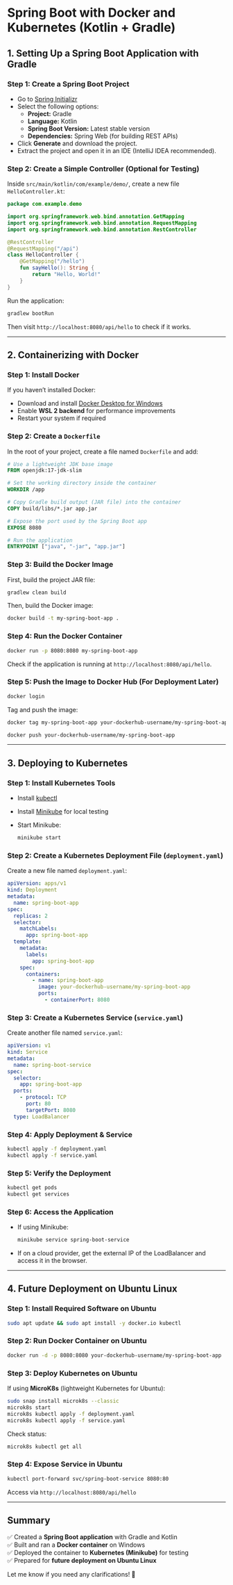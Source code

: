 # Spring Boot with Docker and Kubernetes (Kotlin + Gradle)

## **1. Setting Up a Spring Boot Application with Gradle**

### **Step 1: Create a Spring Boot Project**

- Go to [Spring Initializr](https://start.spring.io/)
- Select the following options:
    - **Project:** Gradle
    - **Language:** Kotlin
    - **Spring Boot Version:** Latest stable version
    - **Dependencies:** Spring Web (for building REST APIs)
- Click **Generate** and download the project.
- Extract the project and open it in an IDE (IntelliJ IDEA recommended).

### **Step 2: Create a Simple Controller (Optional for Testing)**

Inside `src/main/kotlin/com/example/demo/`, create a new file `HelloController.kt`:

```kotlin
package com.example.demo

import org.springframework.web.bind.annotation.GetMapping
import org.springframework.web.bind.annotation.RequestMapping
import org.springframework.web.bind.annotation.RestController

@RestController
@RequestMapping("/api")
class HelloController {
    @GetMapping("/hello")
    fun sayHello(): String {
        return "Hello, World!"
    }
}
```

Run the application:

```sh
gradlew bootRun
```

Then visit `http://localhost:8080/api/hello` to check if it works.

---

## **2. Containerizing with Docker**

### **Step 1: Install Docker**

If you haven’t installed Docker:

- Download and install [Docker Desktop for Windows](https://www.docker.com/products/docker-desktop/)
- Enable **WSL 2 backend** for performance improvements
- Restart your system if required

### **Step 2: Create a `Dockerfile`**

In the root of your project, create a file named `Dockerfile` and add:

```dockerfile
# Use a lightweight JDK base image
FROM openjdk:17-jdk-slim

# Set the working directory inside the container
WORKDIR /app

# Copy Gradle build output (JAR file) into the container
COPY build/libs/*.jar app.jar

# Expose the port used by the Spring Boot app
EXPOSE 8080

# Run the application
ENTRYPOINT ["java", "-jar", "app.jar"]
```

### **Step 3: Build the Docker Image**

First, build the project JAR file:

```sh
gradlew clean build
```

Then, build the Docker image:

```sh
docker build -t my-spring-boot-app .
```

### **Step 4: Run the Docker Container**

```sh
docker run -p 8080:8080 my-spring-boot-app
```

Check if the application is running at `http://localhost:8080/api/hello`.

### **Step 5: Push the Image to Docker Hub (For Deployment Later)**

```sh
docker login
```

Tag and push the image:

```sh
docker tag my-spring-boot-app your-dockerhub-username/my-spring-boot-app

docker push your-dockerhub-username/my-spring-boot-app
```

---

## **3. Deploying to Kubernetes**

### **Step 1: Install Kubernetes Tools**

- Install [kubectl](https://kubernetes.io/docs/tasks/tools/)
- Install [Minikube](https://minikube.sigs.k8s.io/docs/start/) for local testing
- Start Minikube:
    
    ```sh
    minikube start
    ```
    

### **Step 2: Create a Kubernetes Deployment File (`deployment.yaml`)**

Create a new file named `deployment.yaml`:

```yaml
apiVersion: apps/v1
kind: Deployment
metadata:
  name: spring-boot-app
spec:
  replicas: 2
  selector:
    matchLabels:
      app: spring-boot-app
  template:
    metadata:
      labels:
        app: spring-boot-app
    spec:
      containers:
        - name: spring-boot-app
          image: your-dockerhub-username/my-spring-boot-app
          ports:
            - containerPort: 8080
```

### **Step 3: Create a Kubernetes Service (`service.yaml`)**

Create another file named `service.yaml`:

```yaml
apiVersion: v1
kind: Service
metadata:
  name: spring-boot-service
spec:
  selector:
    app: spring-boot-app
  ports:
    - protocol: TCP
      port: 80
      targetPort: 8080
  type: LoadBalancer
```

### **Step 4: Apply Deployment & Service**

```sh
kubectl apply -f deployment.yaml
kubectl apply -f service.yaml
```

### **Step 5: Verify the Deployment**

```sh
kubectl get pods
kubectl get services
```

### **Step 6: Access the Application**

- If using Minikube:
    
    ```sh
    minikube service spring-boot-service
    ```
    
- If on a cloud provider, get the external IP of the LoadBalancer and access it in the browser.

---

## **4. Future Deployment on Ubuntu Linux**

### **Step 1: Install Required Software on Ubuntu**

```sh
sudo apt update && sudo apt install -y docker.io kubectl
```

### **Step 2: Run Docker Container on Ubuntu**

```sh
docker run -d -p 8080:8080 your-dockerhub-username/my-spring-boot-app
```

### **Step 3: Deploy Kubernetes on Ubuntu**

If using **MicroK8s** (lightweight Kubernetes for Ubuntu):

```sh
sudo snap install microk8s --classic
microk8s start
microk8s kubectl apply -f deployment.yaml
microk8s kubectl apply -f service.yaml
```

Check status:

```sh
microk8s kubectl get all
```

### **Step 4: Expose Service in Ubuntu**

```sh
kubectl port-forward svc/spring-boot-service 8080:80
```

Access via `http://localhost:8080/api/hello`

---

## **Summary**

✅ Created a **Spring Boot application** with Gradle and Kotlin  
✅ Built and ran a **Docker container** on Windows  
✅ Deployed the container to **Kubernetes (Minikube)** for testing  
✅ Prepared for **future deployment on Ubuntu Linux**

Let me know if you need any clarifications! 🚀